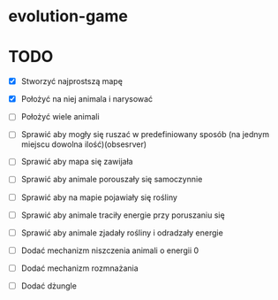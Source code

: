 # evolution-game
# TODO
- [x] Stworzyć najprostszą mapę
- [x] Położyć na niej animala i narysować
- [ ] Położyć wiele animali
- [ ] Sprawić aby mogły się ruszać w predefiniowany sposób (na jednym miejscu dowolna ilość)(obsesrver) 
- [ ] Sprawić aby mapa się zawijała
- [ ] Sprawić aby animale porouszały się samoczynnie
- [ ] Sprawić aby na mapie pojawiały się rośliny
- [ ] Sprawić aby animale traciły energie przy poruszaniu się
- [ ] Sprawić aby animale zjadały rośliny i odradzały energie
- [ ] Dodać mechanizm niszczenia animali o energii 0
- [ ] Dodać mechanizm rozmnażania
- [ ] Dodać dżungle




